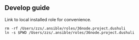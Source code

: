 ## Develop guide

Link to local installed role for convenience.

```
rm -rf /Users/zzs/.ansible/roles/36node.project.dushuli
ln -s $PWD /Users/zzs/.ansible/roles/36node.project.dushuli
```
